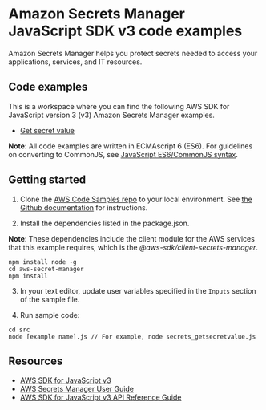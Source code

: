 # Amazon Secrets Manager JavaScript SDK v3 code examples
Amazon Secrets Manager helps you protect secrets needed to access your applications, services, and IT resources. 

## Code examples
This is a workspace where you can find the following AWS SDK for JavaScript version 3 (v3) Amazon Secrets Manager examples. 
- [Get secret value](src/secrets_getsecretvalue.js)

**Note**: All code examples are written in ECMAscript 6 (ES6). For guidelines on converting to CommonJS, see 
[JavaScript ES6/CommonJS syntax](https://docs.aws.amazon.com/sdk-for-javascript/v3/developer-guide/sdk-example-javascript-syntax.html).

## Getting started

1. Clone the [AWS Code Samples repo](https://github.com/awsdocs/aws-doc-sdk-examples) to your local environment. 
See [the Github documentation](https://docs.github.com/en/github/creating-cloning-and-archiving-repositories/cloning-a-repository) for 
instructions.

2. Install the dependencies listed in the package.json.

**Note**: These dependencies include the client module for the AWS services that this example requires, 
which is the *@aws-sdk/client-secrets-manager*.
```
npm install node -g
cd aws-secret-manager 
npm install
```


3. In your text editor, update user variables specified in the ```Inputs``` section of the sample file.

4. Run sample code:
```
cd src
node [example name].js // For example, node secrets_getsecretvalue.js
```

## Resources
- [AWS SDK for JavaScript v3](https://github.com/aws/aws-sdk-js-v3)  
- [AWS Secrets Manager User Guide](https://docs.aws.amazon.com/secretsmanager/latest/userguide/manage_retrieve-secret.html) 
- [AWS SDK for JavaScript v3 API Reference Guide](https://docs.aws.amazon.com/AWSJavaScriptSDK/v3/latest/clients/client-secrets-manager/index.html) 


